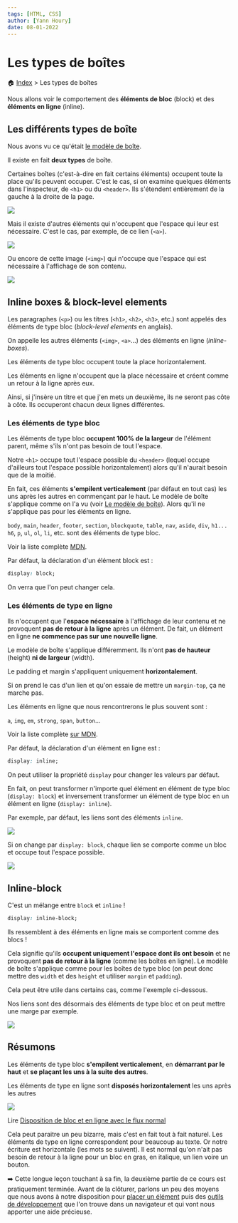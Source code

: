 ```yaml
---
tags: [HTML, CSS]
author: [Yann Houry]
date: 08-01-2022
---
```


# Les types de boîtes

🏠 [Index](https://github.com/YannHY/html-css-js/blob/main/index.md) > Les types de boîtes

Nous allons voir le comportement des **éléments de bloc** (block) et des **éléments en ligne** (inline).

## Les différents types de boîte
Nous avons vu ce qu'était [le modèle de boîte](https://github.com/YannHY/html-css-js/blob/main/2.%20Deuxième%20partie/2.8%20Le%20modèle%20de%20boîte.md).

Il existe en fait **deux types** de boîte. 

Certaines boîtes (c'est-à-dire en fait certains éléments) occupent toute la place qu'ils peuvent occuper.  C'est le cas, si on examine quelques éléments dans l'inspecteur, de `<h1>` ou du `<header>`. Ils s'étendent entièrement de la gauche à la droite de la page.

![](https://github.com/YannHY/html-css-js/blob/main/Images/element-boite.png)

Mais il existe d'autres éléments qui n'occupent que l'espace qui leur est nécessaire. C'est le cas, par exemple, de ce lien (`<a>`).

![](https://github.com/YannHY/html-css-js/blob/main/Images/element-lien.png)

Ou encore de cette image (`<img>`) qui n'occupe que l'espace qui est nécessaire à l'affichage de son contenu.

![](https://github.com/YannHY/html-css-js/blob/main/Images/element-image.png)

## Inline boxes & block-level elements
Les paragraphes (`<p>`) ou les titres (`<h1>`, `<h2>`, `<h3>`, etc.) sont appelés des éléments de type bloc (*block-level elements* en anglais).

On appelle les autres éléments (`<img>`, `<a>`...) des éléments en ligne (*inline-boxes*).

Les éléments de type bloc occupent toute la place horizontalement.

Les éléments en ligne n'occupent que la place nécessaire et créent comme un retour à la ligne après eux.

Ainsi, si j'insère un titre et que j'en mets un deuxième, ils ne seront pas côte à côte. Ils occuperont chacun deux lignes différentes.

### Les éléments de type bloc
Les éléments de type bloc **occupent 100% de la largeur** de l'élément parent, même s'ils n'ont pas besoin de tout l'espace.

Notre `<h1>` occupe tout l'espace possible du `<header>` (lequel occupe d'ailleurs tout l'espace possible horizontalement) alors qu'il n'aurait besoin que de la moitié.

En fait, ces éléments **s'empilent verticalement** (par défaut en tout cas) les uns après les autres en commençant par le haut. Le modèle de boîte s'applique comme on l'a vu (voir [Le modèle de boîte](https://github.com/YannHY/html-css-js/blob/main/2.%20Deuxième%20partie/2.8%20Le%20modèle%20de%20boîte.md)). Alors qu'il ne s'applique pas pour les éléments en ligne.

`body`, `main`, `header`, `footer`, `section`, `blockquote`, `table`,  `nav`, `aside`, `div`, `h1... h6`, `p`, `ul`, `ol`, `li`, etc. sont des éléments de type bloc.

Voir la liste complète [MDN](https://developer.mozilla.org/fr/docs/Web/HTML/Block-level_elements).

Par défaut, la déclaration d'un élément block est :

```CSS
display: block;
```

On verra que l'on peut changer cela.

### Les éléments de type en ligne
Ils n'occupent que l'**espace nécessaire** à l'affichage de leur contenu et ne provoquent **pas de retour à la ligne** après un élément. De fait, un élément en ligne **ne commence pas sur une nouvelle ligne**.

Le modèle de boîte s'applique différemment. Ils n'ont **pas de hauteur** (height) **ni de largeur** (width).

Le padding et margin s'appliquent uniquement **horizontalement**.

Si on prend le cas d'un lien et qu'on essaie de mettre un `margin-top`, ça ne marche pas.

Les éléments en ligne que nous rencontrerons le plus souvent sont :

`a`, `img`, `em`, `strong`, `span`, `button`...

Voir la liste complète [sur MDN](https://developer.mozilla.org/fr/docs/Web/HTML/Inline_elements).

Par défaut, la déclaration d'un élément en ligne est :

```CSS
display: inline;
```

On peut utiliser la propriété `display` pour changer les valeurs par défaut.

En fait, on peut transformer n'importe quel élément en élément de type bloc (`display: block`) et inversement transformer un élément de type bloc en un élément en ligne (`display: inline`).

Par exemple, par défaut, les liens sont des éléments `inline`.

![](https://github.com/YannHY/html-css-js/blob/main/Images/link-inline.png)

Si on change par `display: block`, chaque lien se comporte comme un bloc et occupe tout l'espace possible.

![](https://github.com/YannHY/html-css-js/blob/main/Images/link-block.png)

## Inline-block
C'est un mélange entre `block` et `inline` !

```CSS
display: inline-block;
```

Ils ressemblent à des éléments en ligne mais se comportent comme des blocs !

Cela signifie qu'ils **occupent uniquement l'espace dont ils ont besoin** et ne provoquent **pas de retour à la ligne** (comme les boîtes en ligne).
Le modèle de boîte s'applique comme pour les boîtes de type bloc (on peut donc mettre des `width` et des `height` et utiliser `margin` et `padding`).

Cela peut être utile dans certains cas, comme l'exemple ci-dessous.

Nos liens sont des désormais des éléments de type bloc et on peut mettre une marge par exemple.

![](https://github.com/YannHY/html-css-js/blob/main/Images/link-inline-block.png)

## Résumons
Les éléments de type bloc **s'empilent verticalement**, en **démarrant par le haut** et **se plaçant les uns à la suite des autres**.

Les éléments de type en ligne sont **disposés horizontalement** les uns après les autres

![](https://github.com/YannHY/html-css-js/blob/main/Images/mdn-horizontal.png)

Lire [Disposition de bloc et en ligne avec le flux normal](https://developer.mozilla.org/fr/docs/Web/CSS/CSS_Flow_Layout/Block_and_Inline_Layout_in_Normal_Flow)

Cela peut paraitre un peu bizarre, mais c'est en fait tout à fait naturel. Les éléments de type en ligne correspondent pour beaucoup au texte. Or notre écriture est horizontale (les mots se suivent). Il est normal qu'on n'ait pas besoin de retour à la ligne pour un bloc en gras, en italique, un lien voire un bouton.

➡️ Cette longue leçon touchant à sa fin, la deuxième partie de ce cours est pratiquement terminée. Avant de la clôturer, parlons un peu des moyens que nous avons à notre disposition pour [placer un élément](https://github.com/YannHY/html-css-js/blob/main/2.%20Deuxième%20partie/2.11%20La%20position.md) puis des [outils de développement](https://github.com/YannHY/html-css-js/blob/main/2.%20Deuxième%20partie/2.12%20Outils%20de%20développement.md) que l'on trouve dans un navigateur et qui vont nous apporter une aide précieuse.

